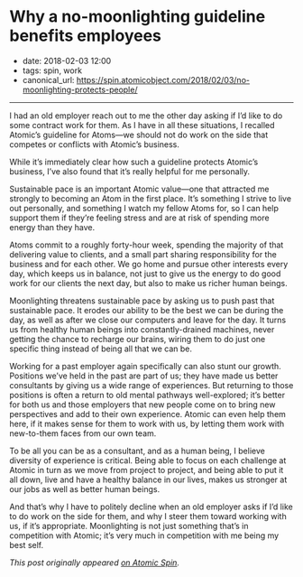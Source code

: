 # Why a no-moonlighting guideline benefits employees

- date: 2018-02-03 12:00
- tags: spin, work
- canonical_url: https://spin.atomicobject.com/2018/02/03/no-moonlighting-protects-people/

----

I had an old employer reach out to me the other day asking if I’d like to do some contract work for them. As I have in all these situations, I recalled Atomic’s guideline for Atoms—we should not do work on the side that competes or conflicts with Atomic’s business.

While it’s immediately clear how such a guideline protects Atomic’s business, I’ve also found that it’s really helpful for me personally.

Sustainable pace is an important Atomic value—one that attracted me strongly to becoming an Atom in the first place. It’s something I strive to live out personally, and something I watch my fellow Atoms for, so I can help support them if they’re feeling stress and are at risk of spending more energy than they have.

Atoms commit to a roughly forty-hour week, spending the majority of that delivering value to clients, and a small part sharing responsibility for the business and for each other. We go home and pursue other interests every day, which keeps us in balance, not just to give us the energy to do good work for our clients the next day, but also to make us richer human beings.

Moonlighting threatens sustainable pace by asking us to push past that sustainable pace. It erodes our ability to be the best we can be during the day, as well as after we close our computers and leave for the day. It turns us from healthy human beings into constantly-drained machines, never getting the chance to recharge our brains, wiring them to do just one specific thing instead of being all that we can be.

Working for a past employer again specifically can also stunt our growth. Positions we’ve held in the past are part of us; they have made us better consultants by giving us a wide range of experiences. But returning to those positions is often a return to old mental pathways well-explored; it’s better for both us and those employers that new people come on to bring new perspectives and add to their own experience. Atomic can even help them here, if it makes sense for them to work with us, by letting them work with new-to-them faces from our own team.

To be all you can be as a consultant, and as a human being, I believe diversity of experience is critical. Being able to focus on each challenge at Atomic in turn as we move from project to project, and being able to put it all down, live and have a healthy balance in our lives, makes us stronger at our jobs as well as better human beings.

And that’s why I have to politely decline when an old employer asks if I’d like to do work on the side for them, and why I steer them toward working with us, if it’s appropriate. Moonlighting is not just something that’s in competition with Atomic; it’s very much in competition with me being my best self.

_This post originally appeared [on Atomic Spin](https://spin.atomicobject.com/2018/02/03/no-moonlighting-protects-people/)._

